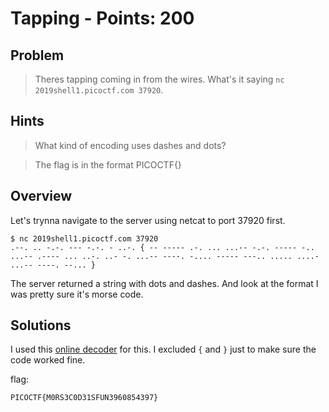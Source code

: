 # Tapping - Points: 200

## Problem

> Theres tapping coming in from the wires. What's it saying ```nc 2019shell1.picoctf.com 37920```.

## Hints

> What kind of encoding uses dashes and dots?

> The flag is in the format PICOCTF{}

## Overview

Let's trynna navigate to the server using netcat to port 37920 first.

```
$ nc 2019shell1.picoctf.com 37920
.--. .. -.-. --- -.-. - ..-. { -- ----- .-. ... ...-- -.-. ----- -.. ...-- .---- ... ..-. ..- -. ...-- ----. -.... ----- ---.. ..... ....- ...-- ----. --... }
```

The server returned a string with dots and dashes. And look at the format I was pretty sure it's morse code.

## Solutions

I used this [online decoder](https://morsecode.scphillips.com/translator.html) for this. I excluded ```{``` and ```}``` just to make sure the code worked fine.

flag:
```
PICOCTF{M0RS3C0D31SFUN3960854397}
```
